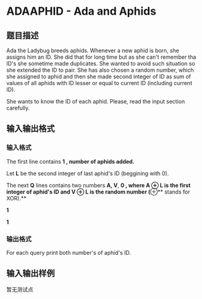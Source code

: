 # ADAAPHID - Ada and Aphids

## 题目描述

Ada the Ladybug breeds aphids. Whenever a new aphid is born, she assigns him an ID. She did that for long time but as she can't remember tha ID's she sometime made duplicates. She wanted to avoid such situation so she extended the ID to pair. She has also chosen a random number, which she assigned to aphid and then she made second integer of ID as sum of values of all aphids with ID lesser or equal to current ID (including current ID).

She wants to know the ID of each aphid. Please, read the input section carefully.

## 输入输出格式

### 输入格式

The first line contains **1 , number of aphids added.**

Let **L** be the second integer of last aphid's ID (beggining with 0).

The next **Q** lines contains two numbers **A, V**, **0 , where **A ⊕ L** is the first integer of aphid's ID and **V ⊕ L** is the random number (**⊕** stands for XOR).**

**1**

**1**

### 输出格式

For each query print both number's of aphid's ID.

## 输入输出样例

暂无测试点

